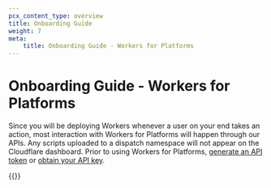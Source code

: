 ```yaml
---
pcx_content_type: overview
title: Onboarding Guide
weight: 7
meta:
    title: Onboarding Guide - Workers for Platforms
---
```


# Onboarding Guide - Workers for Platforms

Since you will be deploying Workers whenever a user on your end takes an action, most interaction with Workers for Platforms will happen through our APIs. Any scripts uploaded to a dispatch namespace will not appear on the Cloudflare dashboard. Prior to using Workers for Platforms, [generate an API token](/api/tokens/create/#generating-the-token) or [obtain your API key](/api/keys/#view-your-api-key).

{{<directory-listing>}}